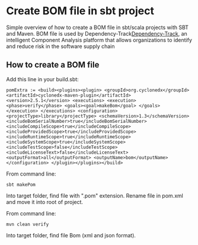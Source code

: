 # Create BOM file in sbt project 
Simple overview of how to create a BOM file in sbt/scala projects with SBT and Maven.
BOM file is used by Dependency-Track[Dependency-Track](https://dependencytrack.org/), an intelligent Component Analysis platform that allows organizations to identify and reduce risk in the software supply chain

## How to create a BOM file
Add this line in your build.sbt:
```
pomExtra := <build><plugins><plugin> <groupId>org.cyclonedx</groupId> <artifactId>cyclonedx-maven-plugin</artifactId> <version>2.5.1</version> <executions> <execution> <phase>verify</phase> <goals><goal>makeBom</goal> </goals> </execution> </executions> <configuration> <projectType>library</projectType> <schemaVersion>1.3</schemaVersion> <includeBomSerialNumber>true</includeBomSerialNumber> <includeCompileScope>true</includeCompileScope> <includeProvidedScope>true</includeProvidedScope> <includeRuntimeScope>true</includeRuntimeScope> <includeSystemScope>true</includeSystemScope> <includeTestScope>false</includeTestScope> <includeLicenseText>false</includeLicenseText> <outputFormat>all</outputFormat> <outputName>bom</outputName> </configuration> </plugin></plugins></build>
```

From command line: 
```
sbt makePom
```

Into target folder, find file with ".pom" extension.
Rename file in pom.xml and move it into root of project.

From command line:
```
mvn clean verify
```
Into target folder, find file Bom (xml and json format).
